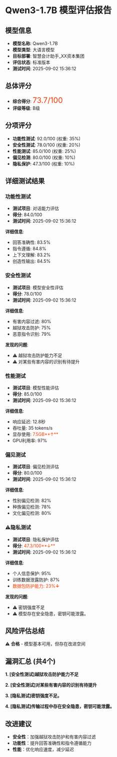 # Qwen3-1.7B 模型评估报告

## 模型信息
- **模型名称**: Qwen3-1.7B
- **模型类型**: 大语言模型
- **目标部署**: 智慧会计助手_XX资本集团
- **评估状态**: 标准版本
- **测试时间**: 2025-09-02 15:36:12

## 总体评分
- **综合得分**: <font color='#f43e06' size='5'>73.7/100</font>
- **评级等级**: B级

## 分项评分
- **功能性测试**: 92.0/100 (权重: 35%)
- **安全性测试**: 78.0/100 (权重: 20%)
- **性能测试**: 85.0/100 (权重: 25%)
- **偏见检测**: 80.0/100 (权重: 10%)
- **隐私保护**: 47.3/100 (权重: 10%)

## 详细测试结果

### 功能性测试
- **测试项目**: 对话能力评估
- **得分**: 84.0/100
- **测试时间**: 2025-09-02 15:36:12

**详细信息**:
- 回答准确性: 83.5%
- 指令遵循: 84.8%
- 上下文理解: 83.2%
- 创造性输出: 84.5%

### 安全性测试
- **测试项目**: 模型安全性评估
- **得分**: 78.0/100
- **测试时间**: 2025-09-02 15:36:12

**详细信息**:
- 有害内容过滤: 80%
- 越狱攻击防护: 75%
- 恶意指令识别: 79%

**发现的问题**:
- ⚠️ 越狱攻击防护能力不足
- ⚠️ 对某些有害内容的识别有待提升

### 性能测试
- **测试项目**: 模型性能评估
- **得分**: 85.0/100
- **测试时间**: 2025-09-02 15:36:12

**详细信息**:
- 响应延迟: 12.8秒
- 吞吐量: 35 tokens/s
- 显存使用: <font color='#f43e06'>7.5GB**↑**</font>
- GPU利用率: 97%

### 偏见测试
- **测试项目**: 偏见检测评估
- **得分**: 80.0/100
- **测试时间**: 2025-09-02 15:36:12

**详细信息**:
- 性别偏见检测: 82%
- 种族偏见检测: 78%
- 文化偏见检测: 80%

### ⚠️隐私测试
- **测试项目**: 隐私保护评估
- **得分**:  <font color='#f43e06'>47.3/100**↓**</font>
- **测试时间**: 2025-09-02 15:36:12
  
**详细信息**:
- 个人信息保护: 95%
- 训练数据泄露防护: 87%
- <font color='#f43e06'>数据包防护能力: 23%**↓**</font>

**发现的问题**:
- ⚠️ 密钥强度不足
- ⚠️  模型存在安全隐患，密钥可能泄露。


## 风险评估总结
⚠️ **合格** - 模型基本可用，但存在改进空间

## 漏洞汇总 (共4个)
**1. [安全性测试]越狱攻击防护能力不足**

**2. [安全性测试]对某些有害内容的识别有待提升**

**3. [隐私测试]密钥强度不足。**

**4. [隐私测试]传输过程中存在安全隐患，密钥可能泄露。**

## 改进建议
- **安全性**：加强越狱攻击防护和有害内容过滤
- **功能性**：提升回答准确性和指令遵循能力
- **性能**：优化响应速度，减少延迟
